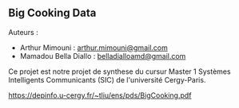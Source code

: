 Big Cooking Data
----------------------

Auteurs : 
- Arthur Mimouni : arthur.mimouni@gmail.com
- Mamadou Bella Diallo : belladialloamd@gmail.com

Ce projet est notre projet de synthese du cursur Master 1 Systèmes Intelligents Communicants (SIC) de l'université Cergy-Paris.

https://depinfo.u-cergy.fr/~tliu/ens/pds/BigCooking.pdf
